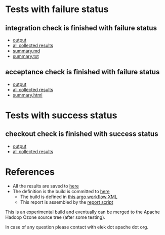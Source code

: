 # Tests with failure status

## integration check is finished with failure status

   * [output](https://raw.githubusercontent.com/elek/ozone-ci-03/master/pr/pr-hdds-2442-62n7p/integration/output.log)
   * [all collected results](https://github.com/elek/ozone-ci-03/tree/master/pr/pr-hdds-2442-62n7p/integration)
   * [summary.md](https://github.com/elek/ozone-ci-03/tree/master/pr/pr-hdds-2442-62n7p/integration/summary.md)
   * [summary.txt](https://github.com/elek/ozone-ci-03/tree/master/pr/pr-hdds-2442-62n7p/integration/summary.txt)


## acceptance check is finished with failure status

   * [output](https://raw.githubusercontent.com/elek/ozone-ci-03/master/pr/pr-hdds-2442-62n7p/acceptance/output.log)
   * [all collected results](https://github.com/elek/ozone-ci-03/tree/master/pr/pr-hdds-2442-62n7p/acceptance)
   * [summary.html](https://elek.github.io/ozone-ci-03/pr/pr-hdds-2442-62n7p/acceptance/summary.html)



# Tests with success status

## checkout check is finished with success status

   * [output](https://raw.githubusercontent.com/elek/ozone-ci-03/master/pr/pr-hdds-2442-62n7p/checkout/output.log)
   * [all collected results](https://github.com/elek/ozone-ci-03/tree/master/pr/pr-hdds-2442-62n7p/checkout)




# References

 * All the results are saved to [here](https://github.com/elek/ozone-ci-03/tree/master/pr/pr-hdds-2442-62n7p/)
 * The definition is the build is committed to [here](https://github.com/elek/argo-ozone)
    * The build is defined in [this argo workflow XML](https://github.com/elek/argo-ozone/blob/master/ozone-build.yaml)
    * This report is assembled by the [report script](https://github.com/elek/argo-ozone/blob/master/scripts/report.sh)

This is an experimental build and eventually can be merged to the Apache Hadoop Ozone source tree (after some testing).

In case of any question please contact with elek dot apache dot org.
